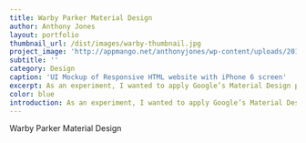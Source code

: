 ```yaml
---
title: Warby Parker Material Design
author: Anthony Jones
layout: portfolio
thumbnail_url: /dist/images/warby-thumbnail.jpg
project_image: 'http://appmango.net/anthonyjones/wp-content/uploads/2015/07/warby-parker_pink.jpg'
subtitle: ''
category: Design
caption: 'UI Mockup of Responsive HTML website with iPhone 6 screen'
excerpt: As an experiment, I wanted to apply Google’s Material Design principles to a beautiful brand. I didn’t want to do a rebranding, just a visual design update and remediation of any UX issues found along the way.
color: blue
introduction: As an experiment, I wanted to apply Google’s Material Design principles to a beautiful brand. I didn’t want to do a rebranding, just a visual design update and remediation of any UX issues found along the way.
---
```


Warby Parker Material Design
